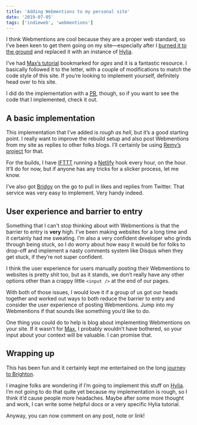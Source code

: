 ```yaml
---
title: 'Adding Webmentions to my personal site'
date: '2019-07-05'
tags: ['indieweb', 'webmentions']
---
```


I think Webmentions are cool because they are a proper web standard, so I’ve been keen to get them going on my site—especially after I [burned it to the ground](https://andy-bell.design/wrote/eating-my-own-dog-food/) and replaced it with an instance of [Hylia](https://hylia.website).

I’ve had [Max’s tutorial](https://mxb.dev/blog/using-webmentions-on-static-sites/) bookmarked for _ages_ and it is a fantastic resource. I basically followed it to the letter, with a couple of modifications to match the code style of this site. If you’re looking to implement yourself, definitely head over to his site.

I did do the implementation with a [<abbr title="pull request">PR</abbr>](https://github.com/andybelldesign/personal-site-hylia/pull/2), though, so if you want to see the code that I implemented, check it out.

## A basic implementation

This implementation that I’ve added is _rough as hell_, but it’s a good starting point. I really want to improve the rebuild setup and also post Webmentions from my site as replies to other folks blogs. I’ll certainly be using [Remy’s project](https://webmention.app) for that.

For the builds, I have [IFTTT](http://ifttt.com) running a [Netlify](https://www.netlify.com) hook every hour, on the hour. It’ll do for now, but if anyone has any tricks for a slicker process, let me know.

I’ve also got [Bridgy](https://brid.gy) on the go to pull in likes and replies from Twitter. That service was very easy to implement. Very handy indeed.

## User experience and barrier to entry

Something that I can't stop thinking about with Webmentions is that the barrier to entry is **very** high. I’ve been making websites for a long time and it certainly had me sweating. I’m also a very confident developer who grinds through being stuck, so I do worry about how easy it would be for folks to drop-off and implement a nasty comments system like Disqus when they get stuck, if they’re not super confident.

I think the user experience for users manually posting their Webmentions to websites is pretty shit too, but as it stands, we don’t really have any other options other than a crappy little `<input />` at the end of our pages.

With both of those issues, I would love it if a group of us got our heads together and worked out ways to both reduce the barrier to entry and consider the user experience of posting Webmentions. Jump into my Webmentions if that sounds like something you’d like to do.

One thing you could do to help is blog about implementing Webmentions on your site. If it wasn’t for [Max](https://twitter.com/mxbck), I probably wouldn’t have bothered, so your input about your context will be valuable. I can promise that.

## Wrapping up

This has been fun and it certainly kept me entertained on the long [journey to Brighton](https://andy-bell.design/notes/198).

I imagine folks are wondering if I’m going to implement this stuff on [Hylia](https://hylia.website). I’m not going to do that quite yet because my implementation is rough, so I think it’d cause people more headaches. Maybe after some more thought and work, I can write some helpful docs or a very specific Hylia tutorial.

Anyway, you can now comment on any post, note or link!
